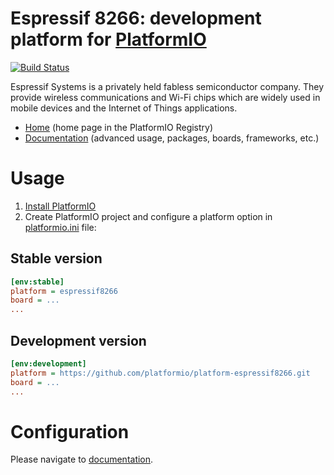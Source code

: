 # Espressif 8266: development platform for [PlatformIO](https://platformio.org)

[![Build Status](https://github.com/platformio/platform-espressif8266/workflows/Examples/badge.svg)](https://github.com/platformio/platform-espressif8266/actions)

Espressif Systems is a privately held fabless semiconductor company. They provide wireless communications and Wi-Fi chips which are widely used in mobile devices and the Internet of Things applications.

* [Home](https://registry.platformio.org/platforms/platformio/espressif8266) (home page in the PlatformIO Registry)
* [Documentation](https://docs.platformio.org/page/platforms/espressif8266.html) (advanced usage, packages, boards, frameworks, etc.)

# Usage

1. [Install PlatformIO](https://platformio.org)
2. Create PlatformIO project and configure a platform option in [platformio.ini](https://docs.platformio.org/page/projectconf.html) file:

## Stable version

```ini
[env:stable]
platform = espressif8266
board = ...
...
```

## Development version

```ini
[env:development]
platform = https://github.com/platformio/platform-espressif8266.git
board = ...
...
```

# Configuration

Please navigate to [documentation](https://docs.platformio.org/page/platforms/espressif8266.html).
